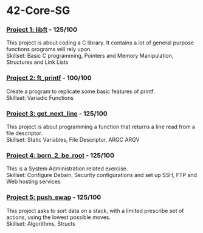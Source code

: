 # 42-Core-SG

### [Project 1: libft](https://github.com/ateow/42-Core-SG/tree/main/%231_libft) - 125/100
This project is about coding a C library. It contains a lot of general purpose functions programs will rely upon.\
Skillset: Basic C programming, Pointers and Memory Manipulation, Structures and Link Lists 

### [Project 2: ft_printf](https://github.com/ateow/42-Core-SG/tree/main/%232_ft_printf) - 100/100
Create a program to replicate some basic features of printf.\
Skillset: Variadic Functions

### [Project 3: get_next_line](https://github.com/ateow/42-Core-SG/tree/main/%233_get_next_line) - 125/100
This project is about programming a function that returns a line read from a file descriptor.\
Skillset: Static Variables, File Descriptor, ARGC ARGV

### [Project 4: born_2_be_root](https://github.com/ateow/42-Core-SG/tree/main/%234_born2beRoot) - 125/100
This is a System Administration related exercise.\
Skillset: Configure Debain, Security configurations and set up SSH, FTP and Web hosting services

### [Project 5: push_swap](https://github.com/ateow/42-Core-SG/tree/main/%235_push_swap) - 125/100
This project asks to sort data on a stack, with a limited prescribe set of actions, using the lowest possible moves.\
Skillset: Algorithms, Structs
